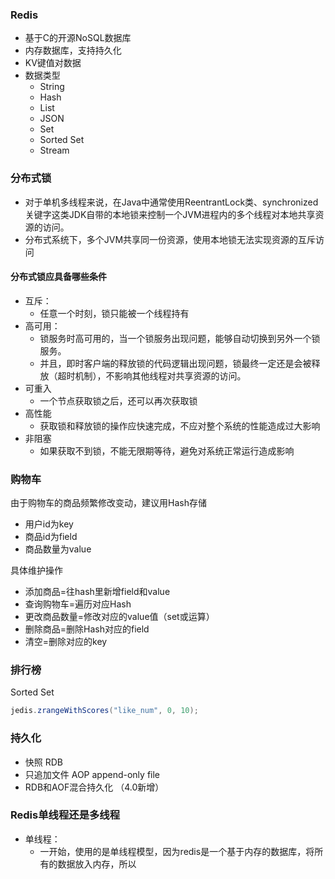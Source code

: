 ### Redis
+ 基于C的开源NoSQL数据库
+ 内存数据库，支持持久化
+ KV键值对数据
+ 数据类型
  + String
  + Hash
  + List
  + JSON
  + Set
  + Sorted Set
  + Stream

### 分布式锁
+ 对于单机多线程来说，在Java中通常使用ReentrantLock类、synchronized关键字这类JDK自带的本地锁来控制一个JVM进程内的多个线程对本地共享资源的访问。
+ 分布式系统下，多个JVM共享同一份资源，使用本地锁无法实现资源的互斥访问

#### 分布式锁应具备哪些条件
+ 互斥：
  + 任意一个时刻，锁只能被一个线程持有
+ 高可用：
  + 锁服务时高可用的，当一个锁服务出现问题，能够自动切换到另外一个锁服务。 
  + 并且，即时客户端的释放锁的代码逻辑出现问题，锁最终一定还是会被释放（超时机制），不影响其他线程对共享资源的访问。
+ 可重入
  + 一个节点获取锁之后，还可以再次获取锁
+ 高性能
  + 获取锁和释放锁的操作应快速完成，不应对整个系统的性能造成过大影响
+ 非阻塞
  + 如果获取不到锁，不能无限期等待，避免对系统正常运行造成影响

### 购物车
由于购物车的商品频繁修改变动，建议用Hash存储
+ 用户id为key
+ 商品id为field
+ 商品数量为value

具体维护操作
+ 添加商品=往hash里新增field和value
+ 查询购物车=遍历对应Hash
+ 更改商品数量=修改对应的value值（set或运算）
+ 删除商品=删除Hash对应的field
+ 清空=删除对应的key

### 排行榜
Sorted Set
```java
jedis.zrangeWithScores("like_num", 0, 10);
```

### 持久化
+ 快照 RDB
+ 只追加文件 AOP append-only file
+ RDB和AOF混合持久化 （4.0新增）

### Redis单线程还是多线程
+ 单线程：
  + 一开始，使用的是单线程模型，因为redis是一个基于内存的数据库，将所有的数据放入内存，所以
